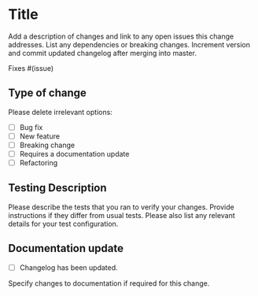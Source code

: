 # Title

Add a description of changes and link to any open issues this change addresses. List any dependencies or breaking
changes. Increment version and commit updated changelog after merging into master.

Fixes #(issue)

## Type of change

Please delete irrelevant options:

- [ ] Bug fix
- [ ] New feature
- [ ] Breaking change
- [ ] Requires a documentation update
- [ ] Refactoring

## Testing Description

Please describe the tests that you ran to verify your changes. Provide instructions if they differ from usual tests.
Please also list any relevant details for your test configuration.

## Documentation update

- [ ] Changelog has been updated.

Specify changes to documentation if required for this change.
